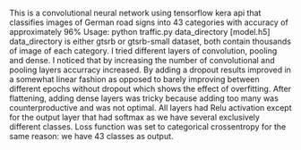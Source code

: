 This is a convolutional neural network using tensorflow kera api that classifies images of German road signs into 43 categories with accuracy of approximately 96%
Usage: python traffic.py data_directory [model.h5]
data_directory is either gtsrb or gtsrb-small dataset, both contain thousands of image of each category.
I tried different layers of convolution, pooling and dense.
I noticed that by increasing the number of convolutional and pooling layers accurracy increased.
By adding a dropout results improved in a somewhat linear fashion as opposed to 
barely improving between different epochs without dropout which shows the effect of overfitting.
After flattening, adding dense layers was tricky because adding too many was counterproductive and was not optimal.
All layers had Relu activation except for the output layer that had softmax as we have several exclusively different classes.
Loss function was set to categorical crossentropy for the same reason: we have 43 classes as output.
